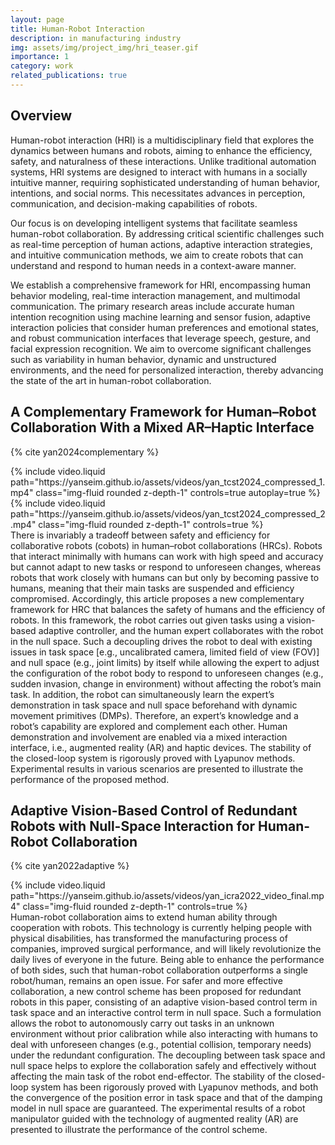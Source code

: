 ```yaml
---
layout: page
title: Human-Robot Interaction
description: in manufacturing industry
img: assets/img/project_img/hri_teaser.gif
importance: 1
category: work
related_publications: true
---
```


## Overview

Human-robot interaction (HRI) is a multidisciplinary field that explores the dynamics between humans and robots, aiming to enhance the efficiency, safety, and naturalness of these interactions. Unlike traditional automation systems, HRI systems are designed to interact with humans in a socially intuitive manner, requiring sophisticated understanding of human behavior, intentions, and social norms. This necessitates advances in perception, communication, and decision-making capabilities of robots.

Our focus is on developing intelligent systems that facilitate seamless human-robot collaboration. By addressing critical scientific challenges such as real-time perception of human actions, adaptive interaction strategies, and intuitive communication methods, we aim to create robots that can understand and respond to human needs in a context-aware manner.

We establish a comprehensive framework for HRI, encompassing human behavior modeling, real-time interaction management, and multimodal communication. The primary research areas include accurate human intention recognition using machine learning and sensor fusion, adaptive interaction policies that consider human preferences and emotional states, and robust communication interfaces that leverage speech, gesture, and facial expression recognition. We aim to overcome significant challenges such as variability in human behavior, dynamic and unstructured environments, and the need for personalized interaction, thereby advancing the state of the art in human-robot collaboration.

## A Complementary Framework for Human–Robot Collaboration With a Mixed AR–Haptic Interface

{% cite yan2024complementary %}

<div class="row">
    <div class="col-sm-6 mt-3 mt-md-0">
        {% include video.liquid path="https://yanseim.github.io/assets/videos/yan_tcst2024_compressed_1.mp4" class="img-fluid rounded z-depth-1" controls=true autoplay=true %}
    </div>
    <div class="col-sm-6 mt-3 mt-md-0">
        {% include video.liquid path="https://yanseim.github.io/assets/videos/yan_tcst2024_compressed_2.mp4" class="img-fluid rounded z-depth-1" controls=true %}
    </div>
</div>
There is invariably a tradeoff between safety and efficiency for collaborative robots (cobots) in human–robot collaborations (HRCs). Robots that interact minimally with humans can work with high speed and accuracy but cannot adapt to new tasks or respond to unforeseen changes, whereas robots that work closely with humans can but only by becoming passive to humans, meaning that their main tasks are suspended and efficiency compromised. Accordingly, this article proposes a new complementary framework for HRC that balances the safety of humans and the efficiency of robots. In this framework, the robot carries out given tasks using a vision-based adaptive controller, and the human expert collaborates with the robot in the null space. Such a decoupling drives the robot to deal with existing issues in task space [e.g., uncalibrated camera, limited field of view (FOV)] and null space (e.g., joint limits) by itself while allowing the expert to adjust the configuration of the robot body to respond to unforeseen changes (e.g., sudden invasion, change in environment) without affecting the robot’s main task. In addition, the robot can simultaneously learn the expert’s demonstration in task space and null space beforehand with dynamic movement primitives (DMPs). Therefore, an expert’s knowledge and a robot’s capability are explored and complement each other. Human demonstration and involvement are enabled via a mixed interaction interface, i.e., augmented reality (AR) and haptic devices. The stability of the closed-loop system is rigorously proved with Lyapunov methods. Experimental results in various scenarios are presented to illustrate the performance of the proposed method.

## Adaptive Vision-Based Control of Redundant Robots with Null-Space Interaction for Human-Robot Collaboration

{% cite yan2022adaptive %}

<div class="row justify-content-center">
    <div class="col-sm-8 mt-3 mt-md-0">
        {% include video.liquid path="https://yanseim.github.io/assets/videos/yan_icra2022_video_final.mp4" class="img-fluid rounded z-depth-1" controls=true %}
    </div>
</div>
Human-robot collaboration aims to extend human ability through cooperation with robots. This technology is currently helping people with physical disabilities, has transformed the manufacturing process of companies, improved surgical performance, and will likely revolutionize the daily lives of everyone in the future. Being able to enhance the performance of both sides, such that human-robot collaboration outperforms a single robot/human, remains an open issue. For safer and more effective collaboration, a new control scheme has been proposed for redundant robots in this paper, consisting of an adaptive vision-based control term in task space and an interactive control term in null space. Such a formulation allows the robot to autonomously carry out tasks in an unknown environment without prior calibration while also interacting with humans to deal with unforeseen changes (e.g., potential collision, temporary needs) under the redundant configuration. The decoupling between task space and null space helps to explore the collaboration safely and effectively without affecting the main task of the robot end-effector. The stability of the closed-loop system has been rigorously proved with Lyapunov methods, and both the convergence of the position error in task space and that of the damping model in null space are guaranteed. The experimental results of a robot manipulator guided with the technology of augmented reality (AR) are presented to illustrate the performance of the control scheme.
